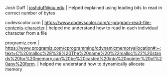 Josh Duff | joshduff@ou.edu | Helped explained using leading bits to read in correct number of bytes

codevscolor.com | https://www.codevscolor.com/c-program-read-file-contents-character | helped me understand how to read in each individual character from a file

programiz.com | https://www.programiz.com/cprogramming/cdynamicmemoryallocation#:~:text=C%20malloc%28%29%20The%20name%20%22malloc%22%20stands%20for%20memory,can%20be%20casted%20into%20pointer%20of%20any%20form. | helped me understand how to dynamically allocate memory 
